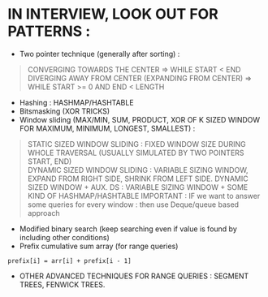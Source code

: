 # IN INTERVIEW, LOOK OUT FOR PATTERNS  :
* Two pointer technique (generally after sorting) :
> CONVERGING TOWARDS THE CENTER =>  WHILE START < END
> DIVERGING AWAY FROM CENTER (EXPANDING FROM CENTER) => WHILE START >= 0 AND END < LENGTH

* Hashing : HASHMAP/HASHTABLE     
* Bitsmasking (XOR TRICKS)   
* Window sliding (MAX/MIN, SUM, PRODUCT, XOR OF K SIZED WINDOW FOR MAXIMUM, MINIMUM, LONGEST, SMALLEST) :
> STATIC SIZED WINDOW SLIDING : FIXED WINDOW SIZE DURING WHOLE TRAVERSAL (USUALLY SIMULATED BY TWO POINTERS START, END)  
> DYNAMIC SIZED WINDOW SLIDING : VARIABLE SIZING WINDOW, EXPAND FROM RIGHT SIDE, SHRINK FROM LEFT SIDE.
> DYNAMIC SIZED WINDOW + AUX. DS : VARIABLE SIZING WINDOW + SOME KIND OF HASHMAP/HASHTABLE
> IMPORTANT : IF we want to answer some queries for every window : then use Deque/queue based approach   

* Modified binary search (keep searching even if value is found by including other conditions)
* Prefix cumulative sum array (for range queries)
```
prefix[i] = arr[i] + prefix[i - 1]
```
* OTHER ADVANCED TECHNIQUES FOR RANGE QUERIES : SEGMENT TREES, FENWICK TREES.
